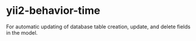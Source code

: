 # yii2-behavior-time
For automatic updating of database table creation, update, and delete fields in the model.
